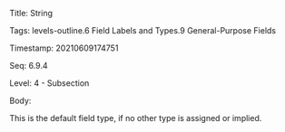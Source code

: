 Title:  String

Tags:   levels-outline.6 Field Labels and Types.9 General-Purpose Fields

Timestamp: 20210609174751

Seq:    6.9.4

Level:  4 - Subsection

Body: 

This is the default field type, if no other type is assigned or implied. 
